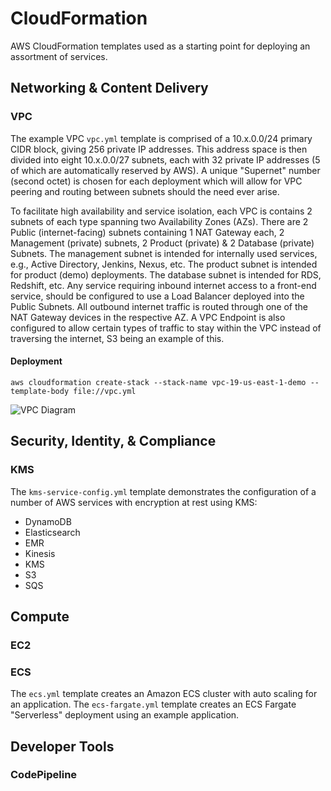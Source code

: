 # CloudFormation
AWS CloudFormation templates used as a starting point for deploying an assortment of services.

## Networking & Content Delivery
### VPC
The example VPC `vpc.yml` template is comprised of a 10.x.0.0/24 primary CIDR block, giving 256 private IP addresses. This address space is then divided into eight 10.x.0.0/27 subnets, each with 32 private IP addresses (5 of which are automatically reserved by AWS). A unique "Supernet" number (second octet) is chosen for each deployment which will allow for VPC peering and routing between subnets should the need ever arise.

To facilitate high availability and service isolation, each VPC is contains 2 subnets of each type spanning two Availability Zones (AZs). There are 2 Public (internet-facing) subnets containing 1 NAT Gateway each, 2 Management (private) subnets, 2 Product (private) & 2 Database (private) Subnets. The management subnet is intended for internally used services, e.g., Active Directory, Jenkins, Nexus, etc. The product subnet is intended for product (demo) deployments. The database subnet is intended for RDS, Redshift, etc. Any service requiring inbound internet access to a front-end service, should be configured to use a Load Balancer deployed into the Public Subnets. All outbound internet traffic is routed through one of the NAT Gateway devices in the respective AZ. A VPC Endpoint is also configured to allow certain types of traffic to stay within the VPC instead of traversing the internet, S3 being an example of this.

#### Deployment
`aws cloudformation create-stack --stack-name vpc-19-us-east-1-demo --template-body file://vpc.yml`

![VPC Diagram](https://www.lucidchart.com/publicSegments/view/8131766d-ceeb-4ca5-af5d-36ea8e7e14dd/image.png)

## Security, Identity, & Compliance
### KMS
The `kms-service-config.yml` template demonstrates the configuration of a number of AWS services with encryption at rest using KMS:
* DynamoDB
* Elasticsearch
* EMR
* Kinesis
* KMS
* S3
* SQS

## Compute
### EC2

### ECS
The `ecs.yml` template creates an Amazon ECS cluster with auto scaling for an application. The `ecs-fargate.yml` template creates an ECS Fargate "Serverless" deployment using an example application.

## Developer Tools
### CodePipeline
